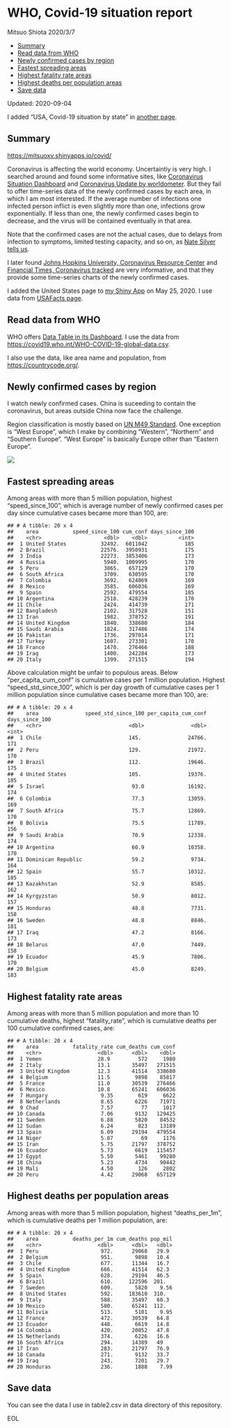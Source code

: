 WHO, Covid-19 situation report
================
Mitsuo Shiota
2020/3/7

  - [Summary](#summary)
  - [Read data from WHO](#read-data-from-who)
  - [Newly confirmed cases by region](#newly-confirmed-cases-by-region)
  - [Fastest spreading areas](#fastest-spreading-areas)
  - [Highest fatality rate areas](#highest-fatality-rate-areas)
  - [Highest deaths per population
    areas](#highest-deaths-per-population-areas)
  - [Save data](#save-data)

Updated: 2020-09-04

I added “USA, Covid-19 situation by state” in [another page](USA.md).

## Summary

<https://mitsuoxv.shinyapps.io/covid/>

Coronavirus is affecting the world economy. Uncertaintiy is very high. I
searched around and found some informative sites, like [Coronavirus
Situation
Dashboard](https://who.maps.arcgis.com/apps/opsdashboard/index.html#/c88e37cfc43b4ed3baf977d77e4a0667)
and [Coronavirus Update by
worldometer](https://www.worldometers.info/coronavirus/). But they fail
to offer time-series data of the newly confirmed cases by each area, in
which I am most interested. If the average number of infections one
infected person inflict is even slightly more than one, infections grow
exponentially. If less than one, the newly confirmed cases begin to
decrease, and the virus will be contained eventually in that area.

Note that the confirmed cases are not the actual cases, due to delays
from infection to symptoms, limited testing capacity, and so on, as
[Nate Silver tells
us](https://fivethirtyeight.com/features/coronavirus-case-counts-are-meaningless/).

I later found [Johns Hopkins University, Coronavirus Resource
Center](https://coronavirus.jhu.edu/) and [Financial Times, Coronavirus
tracked](https://www.ft.com/content/a26fbf7e-48f8-11ea-aeb3-955839e06441)
are very informative, and that they provide some time-series charts of
the newly confirmed cases.

I added the United States page to [my Shiny
App](https://mitsuoxv.shinyapps.io/covid/) on May 25, 2020. I use data
from [USAFacts
page](https://usafacts.org/visualizations/coronavirus-covid-19-spread-map/).

## Read data from WHO

WHO offers [Data Table in its Dashboard](https://covid19.who.int/table).
I use the data from
<https://covid19.who.int/WHO-COVID-19-global-data.csv>.

I also use the data, like area name and population, from
<https://countrycode.org/>.

## Newly confirmed cases by region

I watch newly confirmed cases. China is suceeding to contain the
coronavirus, but areas outside China now face the challenge.

Region classification is mostly based on [UN M49
Standard](https://unstats.un.org/unsd/methodology/m49/). One exception
is “West Europe”, which I make by combining “Western”, “Northern” and
“Southern Europe”. “West Europe” is basically Europe other than
“Eastern Europe”.

![](README_files/figure-gfm/chart-1.png)<!-- -->

## Fastest spreading areas

Among areas with more than 5 million population, highest
“speed\_since\_100”, which is average number of newly confirmed cases
per day since cumulative cases became more than 100, are:

    ## # A tibble: 20 x 4
    ##    area           speed_since_100 cum_conf days_since_100
    ##    <chr>                    <dbl>    <dbl>          <int>
    ##  1 United States           32492.  6011042            185
    ##  2 Brazil                  22576.  3950931            175
    ##  3 India                   22273.  3853406            173
    ##  4 Russia                   5940.  1009995            170
    ##  5 Peru                     3865.   657129            170
    ##  6 South Africa             3709.   630595            170
    ##  7 Colombia                 3692.   624069            169
    ##  8 Mexico                   3585.   606036            169
    ##  9 Spain                    2592.   479554            185
    ## 10 Argentina                2518.   428239            170
    ## 11 Chile                    2424.   414739            171
    ## 12 Bangladesh               2102.   317528            151
    ## 13 Iran                     1982.   378752            191
    ## 14 United Kingdom           1840.   338680            184
    ## 15 Saudi Arabia             1824.   317486            174
    ## 16 Pakistan                 1736.   297014            171
    ## 17 Turkey                   1607.   273301            170
    ## 18 France                   1470.   276466            188
    ## 19 Iraq                     1400.   242284            173
    ## 20 Italy                    1399.   271515            194

Above calculation might be unfair to populous areas. Below
“per\_capita\_cum\_conf” is cumulative cases per 1 million population.
Highest “speed\_std\_since\_100”, which is per day growth of cumulative
cases per 1 million population since cumulative cases became more than
100, are:

    ## # A tibble: 20 x 4
    ##    area               speed_std_since_100 per_capita_cum_conf days_since_100
    ##    <chr>                            <dbl>               <dbl>          <int>
    ##  1 Chile                            145.               24766.            171
    ##  2 Peru                             129.               21972.            170
    ##  3 Brazil                           112.               19646.            175
    ##  4 United States                    105.               19376.            185
    ##  5 Israel                            93.0              16192.            174
    ##  6 Colombia                          77.3              13059.            169
    ##  7 South Africa                      75.7              12869.            170
    ##  8 Bolivia                           75.5              11789.            156
    ##  9 Saudi Arabia                      70.9              12338.            174
    ## 10 Argentina                         60.9              10358.            170
    ## 11 Dominican Republic                59.2               9734.            164
    ## 12 Spain                             55.7              10312.            185
    ## 13 Kazakhstan                        52.9               8585.            162
    ## 14 Kyrgyzstan                        50.9               8012.            157
    ## 15 Honduras                          48.8               7731.            158
    ## 16 Sweden                            48.8               8846.            181
    ## 17 Iraq                              47.2               8166.            173
    ## 18 Belarus                           47.0               7449.            158
    ## 19 Ecuador                           45.9               7806.            170
    ## 20 Belgium                           45.0               8249.            183

## Highest fatality rate areas

Among areas with more than 5 million population and more than 10
cumulative deaths, highest “fatality\_rate”, which is cumulative deaths
per 100 cumulative confirmed cases, are:

    ## # A tibble: 20 x 4
    ##    area           fatality_rate cum_deaths cum_conf
    ##    <chr>                  <dbl>      <dbl>    <dbl>
    ##  1 Yemen                  28.9         572     1980
    ##  2 Italy                  13.1       35497   271515
    ##  3 United Kingdom         12.3       41514   338680
    ##  4 Belgium                11.5        9898    85817
    ##  5 France                 11.0       30539   276466
    ##  6 Mexico                 10.8       65241   606036
    ##  7 Hungary                 9.35        619     6622
    ##  8 Netherlands             8.65       6226    71971
    ##  9 Chad                    7.57         77     1017
    ## 10 Canada                  7.06       9132   129425
    ## 11 Sweden                  6.88       5820    84532
    ## 12 Sudan                   6.24        823    13189
    ## 13 Spain                   6.09      29194   479554
    ## 14 Niger                   5.87         69     1176
    ## 15 Iran                    5.75      21797   378752
    ## 16 Ecuador                 5.73       6619   115457
    ## 17 Egypt                   5.50       5461    99280
    ## 18 China                   5.23       4734    90442
    ## 19 Mali                    4.50        126     2802
    ## 20 Peru                    4.42      29068   657129

## Highest deaths per population areas

Among areas with more than 5 million population, highest
“deaths\_per\_1m”, which is cumulative deaths per 1 million
population, are:

    ## # A tibble: 20 x 4
    ##    area           deaths_per_1m cum_deaths pop_mil
    ##    <chr>                  <dbl>      <dbl>   <dbl>
    ##  1 Peru                    972.      29068   29.9 
    ##  2 Belgium                 951.       9898   10.4 
    ##  3 Chile                   677.      11344   16.7 
    ##  4 United Kingdom          666.      41514   62.3 
    ##  5 Spain                   628.      29194   46.5 
    ##  6 Brazil                  610.     122596  201.  
    ##  7 Sweden                  609.       5820    9.56
    ##  8 United States           592.     183610  310.  
    ##  9 Italy                   588.      35497   60.3 
    ## 10 Mexico                  580.      65241  112.  
    ## 11 Bolivia                 513.       5101    9.95
    ## 12 France                  472.      30539   64.8 
    ## 13 Ecuador                 448.       6619   14.8 
    ## 14 Colombia                420.      20052   47.8 
    ## 15 Netherlands             374.       6226   16.6 
    ## 16 South Africa            294.      14389   49   
    ## 17 Iran                    283.      21797   76.9 
    ## 18 Canada                  271.       9132   33.7 
    ## 19 Iraq                    243.       7201   29.7 
    ## 20 Honduras                236.       1888    7.99

## Save data

You can see the data I use in table2.csv in data directory of this
repository.

EOL
